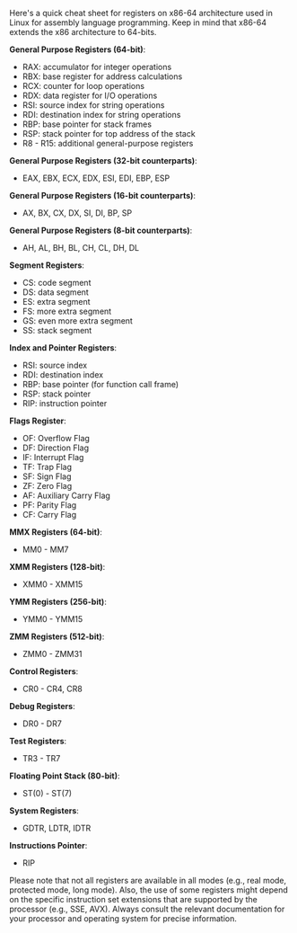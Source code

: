 Here's a quick cheat sheet for registers on x86-64 architecture used in Linux for assembly language programming. Keep in mind that x86-64 extends the x86 architecture to 64-bits.

**General Purpose Registers (64-bit)**:
- RAX: accumulator for integer operations
- RBX: base register for address calculations
- RCX: counter for loop operations
- RDX: data register for I/O operations
- RSI: source index for string operations
- RDI: destination index for string operations
- RBP: base pointer for stack frames
- RSP: stack pointer for top address of the stack
- R8 - R15: additional general-purpose registers

**General Purpose Registers (32-bit counterparts)**:
- EAX, EBX, ECX, EDX, ESI, EDI, EBP, ESP

**General Purpose Registers (16-bit counterparts)**:
- AX, BX, CX, DX, SI, DI, BP, SP

**General Purpose Registers (8-bit counterparts)**:
- AH, AL, BH, BL, CH, CL, DH, DL

**Segment Registers**:
- CS: code segment
- DS: data segment
- ES: extra segment
- FS: more extra segment
- GS: even more extra segment
- SS: stack segment

**Index and Pointer Registers**:
- RSI: source index
- RDI: destination index
- RBP: base pointer (for function call frame)
- RSP: stack pointer
- RIP: instruction pointer

**Flags Register**:
- OF: Overflow Flag
- DF: Direction Flag
- IF: Interrupt Flag
- TF: Trap Flag
- SF: Sign Flag
- ZF: Zero Flag
- AF: Auxiliary Carry Flag
- PF: Parity Flag
- CF: Carry Flag

**MMX Registers (64-bit)**:
- MM0 - MM7

**XMM Registers (128-bit)**:
- XMM0 - XMM15

**YMM Registers (256-bit)**:
- YMM0 - YMM15

**ZMM Registers (512-bit)**:
- ZMM0 - ZMM31

**Control Registers**:
- CR0 - CR4, CR8

**Debug Registers**:
- DR0 - DR7

**Test Registers**:
- TR3 - TR7

**Floating Point Stack (80-bit)**:
- ST(0) - ST(7)

**System Registers**:
- GDTR, LDTR, IDTR

**Instructions Pointer**:
- RIP

Please note that not all registers are available in all modes (e.g., real mode, protected mode, long mode). Also, the use of some registers might depend on the specific instruction set extensions that are supported by the processor (e.g., SSE, AVX). Always consult the relevant documentation for your processor and operating system for precise information.